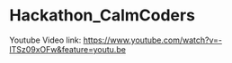# Hackathon_CalmCoders

Youtube Video link:
  https://www.youtube.com/watch?v=-lTSz09xOFw&feature=youtu.be
